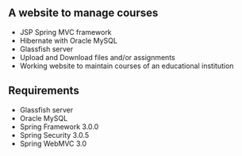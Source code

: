A website to manage courses
---------------------------
* JSP Spring MVC framework
* Hibernate with Oracle MySQL
* Glassfish server
* Upload and Download files and/or assignments
* Working website to maintain courses of an educational institution

Requirements
-------------

* Glassfish server
* Oracle MySQL
* Spring Framework 3.0.0
* Spring Security 3.0.5
* Spring WebMVC 3.0
